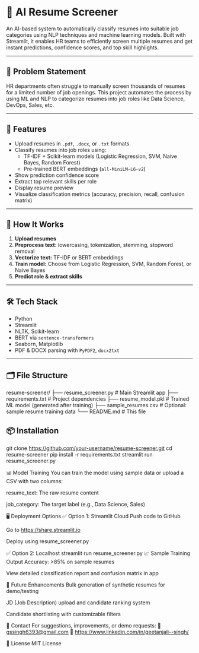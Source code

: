 # 🤖 AI Resume Screener

An AI-based system to automatically classify resumes into suitable job categories using NLP techniques and machine learning models. Built with Streamlit, it enables HR teams to efficiently screen multiple resumes and get instant predictions, confidence scores, and top skill highlights.

---

## 📌 Problem Statement

HR departments often struggle to manually screen thousands of resumes for a limited number of job openings. This project automates the process by using ML and NLP to categorize resumes into job roles like Data Science, DevOps, Sales, etc.

---

## 🚀 Features

- Upload resumes in `.pdf`, `.docx`, or `.txt` formats
- Classify resumes into job roles using:
  - TF-IDF + Scikit-learn models (Logistic Regression, SVM, Naive Bayes, Random Forest)
  - Pre-trained BERT embeddings (`all-MiniLM-L6-v2`)
- Show prediction confidence score
- Extract top relevant skills per role
- Display resume preview
- Visualize classification metrics (accuracy, precision, recall, confusion matrix)

---

## 🧠 How It Works

1. **Upload resumes**
2. **Preprocess text:** lowercasing, tokenization, stemming, stopword removal
3. **Vectorize text:** TF-IDF or BERT embeddings
4. **Train model:** Choose from Logistic Regression, SVM, Random Forest, or Naive Bayes
5. **Predict role & extract skills**

---

## 🛠 Tech Stack

- Python
- Streamlit
- NLTK, Scikit-learn
- BERT via `sentence-transformers`
- Seaborn, Matplotlib
- PDF & DOCX parsing with `PyPDF2`, `docx2txt`

---

## 🗂 File Structure

resume-screener/
├── resume_screener.py # Main Streamlit app
├── requirements.txt # Project dependencies
├── resume_model.pkl # Trained ML model (generated after training)
├── sample_resumes.csv # Optional: sample resume training data
└── README.md # This file

## 📦 Installation
git clone https://github.com/your-username/resume-screener.git
cd resume-screener
pip install -r requirements.txt
streamlit run resume_screener.py

📊 Model Training
You can train the model using sample data or upload a CSV with two columns:

resume_text: The raw resume content

job_category: The target label (e.g., Data Science, Sales)

🖥 Deployment Options
✅ Option 1: Streamlit Cloud
Push code to GitHub

Go to https://share.streamlit.io

Deploy using resume_screener.py

✅ Option 2: Localhost
streamlit run resume_screener.py
📈 Sample Training Output
Accuracy: >85% on sample resumes

View detailed classification report and confusion matrix in app

🔮 Future Enhancements
Bulk generation of synthetic resumes for demo/testing

JD (Job Description) upload and candidate ranking system

Candidate shortlisting with customizable filters


📩 Contact
For suggestions, improvements, or demo requests:
📧 gssingh6393@gmail.com
🔗 https://www.linkedin.com/in/geetanjali--singh/

📝 License
MIT License





